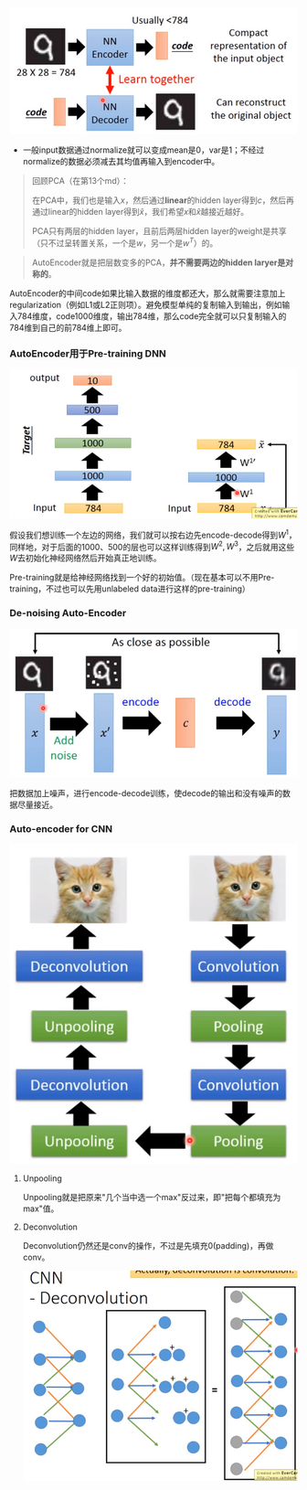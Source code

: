 ![image-20210718103606215](./images/image39.png)

- 一般input数据通过normalize就可以变成mean是0，var是1；不经过normalize的数据必须减去其均值再输入到encoder中。

> 回顾PCA（在第13个md）：
>
> 在PCA中，我们也是输入$x$，然后通过**linear**的hidden layer得到$c$，然后再通过linear的hidden layer得到$\hat x$，我们希望$x$和$\hat x$越接近越好。
>
> PCA只有两层的hidden layer，且前后两层hidden layer的weight是共享（只不过呈转置关系，一个是$w$，另一个是$w^T$）的。

> AutoEncoder就是把层数变多的PCA，**并不需要两边的hidden laryer是对称的**。



AutoEncoder的中间code如果比输入数据的维度都还大，那么就需要注意加上regularization（例如L1或L2正则项）。避免模型单纯的复制输入到输出，例如输入784维度，code1000维度，输出784维，那么code完全就可以只复制输入的784维到自己的前784维上即可。



### AutoEncoder用于Pre-training DNN

![image-20210718194550602](./images/image41.png)

假设我们想训练一个左边的网络，我们就可以按右边先encode-decode得到$W^1$，同样地，对于后面的1000、500的层也可以这样训练得到$W^2,W^3$，之后就用这些$W$去初始化神经网络然后开始真正地训练。

Pre-training就是给神经网络找到一个好的初始值。（现在基本可以不用Pre-training，不过也可以先用unlabeled data进行这样的pre-training）



### De-noising Auto-Encoder

![image-20210718195749708](./images/image42.png)

把数据加上噪声，进行encode-decode训练，使decode的输出和没有噪声的数据尽量接近。



### Auto-encoder for CNN

![image-20210718201159384](./images/image43.png)

1. Unpooling

   Unpooling就是把原来"几个当中选一个max"反过来，即"把每个都填充为max"值。

2. Deconvolution

   Deconvolution仍然还是conv的操作，不过是先填充0(padding)，再做conv。

   ![image-20210718201456530](./images/image44.png)